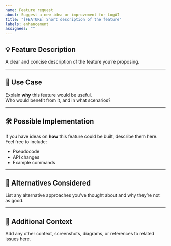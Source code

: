 ```yaml
---
name: Feature request
about: Suggest a new idea or improvement for LogAI
title: "[FEATURE] Short description of the feature"
labels: enhancement
assignees: ""
---
```


## 💡 Feature Description
A clear and concise description of the feature you’re proposing.

---

## 🎯 Use Case
Explain **why** this feature would be useful.  
Who would benefit from it, and in what scenarios?

---

## 🛠 Possible Implementation
If you have ideas on **how** this feature could be built, describe them here.  
Feel free to include:
- Pseudocode
- API changes
- Example commands

---

## 📌 Alternatives Considered
List any alternative approaches you’ve thought about and why they’re not as good.

---

## 📎 Additional Context
Add any other context, screenshots, diagrams, or references to related issues here.

